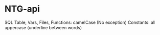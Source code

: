 # NTG-api

SQL Table, Vars, Files, Functions: camelCase (No exception)
Constants: all uppercase (underline between words)
